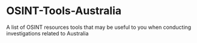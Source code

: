 # OSINT-Tools-Australia
A list of OSINT resources tools that may be useful to you when conducting investigations related to Australia
